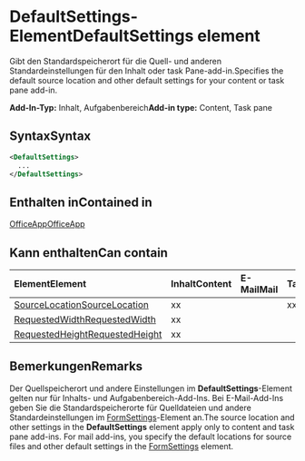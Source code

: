# <a name="defaultsettings-element"></a><span data-ttu-id="0c212-101">DefaultSettings-Element</span><span class="sxs-lookup"><span data-stu-id="0c212-101">DefaultSettings element</span></span>

<span data-ttu-id="0c212-102">Gibt den Standardspeicherort für die Quell- und anderen Standardeinstellungen für den Inhalt oder task Pane-add-in.</span><span class="sxs-lookup"><span data-stu-id="0c212-102">Specifies the default source location and other default settings for your content or task pane add-in.</span></span>

<span data-ttu-id="0c212-103">**Add-In-Typ:** Inhalt, Aufgabenbereich</span><span class="sxs-lookup"><span data-stu-id="0c212-103">**Add-in type:** Content, Task pane</span></span>

## <a name="syntax"></a><span data-ttu-id="0c212-104">Syntax</span><span class="sxs-lookup"><span data-stu-id="0c212-104">Syntax</span></span>

```XML
<DefaultSettings>
  ...
</DefaultSettings>
```

## <a name="contained-in"></a><span data-ttu-id="0c212-105">Enthalten in</span><span class="sxs-lookup"><span data-stu-id="0c212-105">Contained in</span></span>

[<span data-ttu-id="0c212-106">OfficeApp</span><span class="sxs-lookup"><span data-stu-id="0c212-106">OfficeApp</span></span>](officeapp.md)

## <a name="can-contain"></a><span data-ttu-id="0c212-107">Kann enthalten</span><span class="sxs-lookup"><span data-stu-id="0c212-107">Can contain</span></span>

|<span data-ttu-id="0c212-108">**Element**</span><span class="sxs-lookup"><span data-stu-id="0c212-108">**Element**</span></span>|<span data-ttu-id="0c212-109">**Inhalt**</span><span class="sxs-lookup"><span data-stu-id="0c212-109">**Content**</span></span>|<span data-ttu-id="0c212-110">**E-Mail**</span><span class="sxs-lookup"><span data-stu-id="0c212-110">**Mail**</span></span>|<span data-ttu-id="0c212-111">**TaskPane**</span><span class="sxs-lookup"><span data-stu-id="0c212-111">**TaskPane**</span></span>|
|:-----|:-----|:-----|:-----|
|[<span data-ttu-id="0c212-112">SourceLocation</span><span class="sxs-lookup"><span data-stu-id="0c212-112">SourceLocation</span></span>](sourcelocation.md)|<span data-ttu-id="0c212-113">x</span><span class="sxs-lookup"><span data-stu-id="0c212-113">x</span></span>||<span data-ttu-id="0c212-114">x</span><span class="sxs-lookup"><span data-stu-id="0c212-114">x</span></span>|
|[<span data-ttu-id="0c212-115">RequestedWidth</span><span class="sxs-lookup"><span data-stu-id="0c212-115">RequestedWidth</span></span>](requestedwidth.md)|<span data-ttu-id="0c212-116">x</span><span class="sxs-lookup"><span data-stu-id="0c212-116">x</span></span>|||
|[<span data-ttu-id="0c212-117">RequestedHeight</span><span class="sxs-lookup"><span data-stu-id="0c212-117">RequestedHeight</span></span>](requestedheight.md)|<span data-ttu-id="0c212-118">x</span><span class="sxs-lookup"><span data-stu-id="0c212-118">x</span></span>|||

## <a name="remarks"></a><span data-ttu-id="0c212-119">Bemerkungen</span><span class="sxs-lookup"><span data-stu-id="0c212-119">Remarks</span></span>

<span data-ttu-id="0c212-120">Der Quellspeicherort und andere Einstellungen im **DefaultSettings**-Element gelten nur für Inhalts- und Aufgabenbereich-Add-Ins. Bei E-Mail-Add-Ins geben Sie die Standardspeicherorte für Quelldateien und andere Standardeinstellungen im [FormSettings](formsettings.md)-Element an.</span><span class="sxs-lookup"><span data-stu-id="0c212-120">The source location and other settings in the  **DefaultSettings** element apply only to content and task pane add-ins. For mail add-ins, you specify the default locations for source files and other default settings in the [FormSettings](formsettings.md) element.</span></span>

